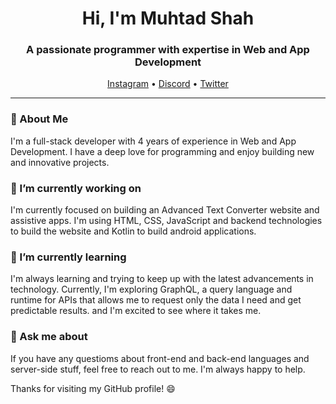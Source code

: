 

<h1 align="center">Hi, I'm Muhtad Shah</h1>

<h3 align="center">A passionate programmer with expertise in Web and App Development </h3>

<p align="center">
  <a href="https://www.instagram.com/muhtadshah77/">Instagram</a> •
  <a href="">Discord</a> •
  <a href="https://twitter.com/RandomThinks4">Twitter</a>
</p>

---

### 🚀 About Me

I'm a full-stack developer with 4 years of experience in Web and App Development. I have a deep love for programming and enjoy building new and innovative projects.

### 🔭 I’m currently working on

I'm currently focused on building an Advanced Text Converter website and assistive apps. I'm using HTML, CSS, JavaScript and backend technologies to build the website and Kotlin to build android applications.

### 🌱 I’m currently learning

I'm always learning and trying to keep up with the latest advancements in technology. Currently, I'm exploring GraphQL, a query language and runtime for APIs that allows me to request only the data I need and get predictable results. and I'm excited to see where it takes me.

### 💬 Ask me about

If you have any questioms about front-end and back-end languages and server-side stuff, feel free to reach out to me. I'm always happy to help.


Thanks for visiting my GitHub profile! 😄

